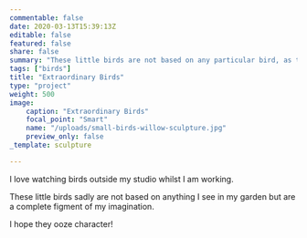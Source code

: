 ```yaml
---
commentable: false
date: 2020-03-13T15:39:13Z
editable: false
featured: false
share: false
summary: "These little birds are not based on any particular bird, as they are a complete figment of my imagination."
tags: ["birds"]
title: "Extraordinary Birds"
type: "project"
weight: 500
image: 
    caption: "Extraordinary Birds"
    focal_point: "Smart"
    name: "/uploads/small-birds-willow-sculpture.jpg"
    preview_only: false
_template: sculpture

---
```

I love watching birds outside my studio whilst I am working. 

These little birds sadly are not based on anything I see in my garden but are a complete figment of my imagination. 

I hope they ooze character!
